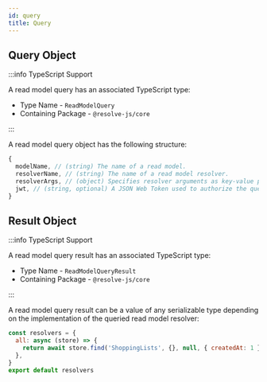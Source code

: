 ```yaml
---
id: query
title: Query
---
```


## Query Object

:::info TypeScript Support

A read model query has an associated TypeScript type:

- Type Name - `ReadModelQuery`
- Containing Package - `@resolve-js/core`

:::

A read model query object has the following structure:

<!-- prettier-ignore-start -->

```js
{
  modelName, // (string) The name of a read model.
  resolverName, // (string) The name of a read model resolver.
  resolverArgs, // (object) Specifies resolver arguments as key-value pairs.
  jwt, // (string, optional) A JSON Web Token used to authorize the query.
}
```

<!-- prettier-ignore-end -->

## Result Object

:::info TypeScript Support

A read model query result has an associated TypeScript type:

- Type Name - `ReadModelQueryResult`
- Containing Package - `@resolve-js/core`

:::

A read model query result can be a value of any serializable type depending on the implementation of the queried read model resolver:

```js title="common/read-models/shopping-lists.resolvers.js"
const resolvers = {
  all: async (store) => {
    return await store.find('ShoppingLists', {}, null, { createdAt: 1 })
  },
}
export default resolvers
```
